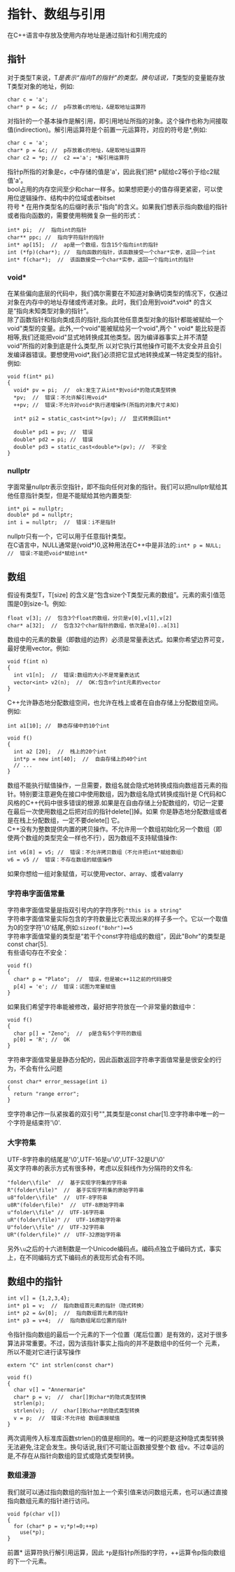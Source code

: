 # 指针、数组与引用
在C++语言中存放及使用内存地址是通过指针和引用完成的
## 指针
对于类型T来说，T*是表示“指向T的指针”的类型。换句话说，T*类型的变量能存放T类型对象的地址，例如:
```
char c = 'a';
char* p = &c; //  p存放着c的地址，&是取地址运算符
```

对指针的一个基本操作是解引用，即引用地址所指的对象。这个操作也称为间接取值(indirection)。解引用运算符是个前置一元运算符，对应的符号是*,例如:
```
char c = 'a';
char* p = &c; //  p存放着c的地址，&是取地址运算符
char c2 = *p; //  c2 =='a'; *解引用运算符
```

指针p所指的对象是c，c中存储的值是'a'，因此我们把* p赋给c2等价于给c2赋值'a'。  
bool占用的内存空间至少和char一样多。如果想把更小的值存得更紧密，可以使用位逻辑操作、结构中的位域或者bitset  
符号 * 在用作类型名的后缀时表示"指向"的含义。如果我们想表示指向数组的指针或者指向函数的，需要使用稍微复杂一些的形式：
```
int* pi;  //  指向int的指针
char** ppc; //  指向字符指针的指针
int* ap[15];  //  ap是一个数组，包含15个指向int的指针
int (*fp)(char*); //  指向函数的指针，该函数接受一个char*实参，返回一个int
int* f(char*);  //  该函数接受一个char*实参，返回一个指向int的指针
```

### void* 
在某些偏向底层的代码中，我们偶尔需要在不知道对象确切类型的情况下，仅通过对象在内存中的地址存储或传递对象。此时，我们会用到void*.void* 的含义
是“指向未知类型对象的指针”。  
除了函数指针和指向类成员的指针,指向其他任意类型对象的指针都能被赋给一个void"类型的变量。此外,一个void"能被赋给另一个void",两个
" void* 能比较是否相等,我们还能把void"显式地转换成其他类型。因为编译器事实上并不清楚void"所指的对象到底是什么类型,所
以对它执行其他操作可能不太安全并且会引发编译器错误。要想使用void*,我们必须把它显式地转换成某一特定类型的指针。例如:
```
void f(int* pi)
{
  void* pv = pi;  //  ok:发生了从int*到void*的隐式类型转换
  *pv;  //  错误：不允许解引用void*
  ++pv; //  错误:不允许对void*执行递增操作(所指的对象尺寸未知)
  
  int* pi2 = static_cast<int*>(pv); //  显式转换回int*

  double* pd1 = pv; //  错误
  double* pd2 = pi; //  错误
  double* pd3 = static_cast<double*>(pv); //  不安全
}
```

### nullptr
字面常量nullptr表示空指针，即不指向任何对象的指针。我们可以把nullptr赋给其他任意指针类型，但是不能赋给其他内置类型:
```
int* pi = nullptr;
double* pd = nullptr;
int i = nullptr;  //  错误：i不是指针
```
nullptr只有一个，它可以用于任意指针类型。  
在C语言中，NULL通常是(void*)0,这种用法在C++中是非法的:`int* p = NULL; //  错误:不能把void*赋给int*`  

## 数组
假设有类型T，T[size] 的含义是“包含size个T类型元素的数组”。元素的索引值范围是0到size-1。例如:
```
float v[3]; //  包含3个float的数组，分贝是v[0],v[1],v[2]
char* a[32];  //  包含32个char指针的数组，依次是a[0]..a[31]
```

数组中的元素的数量（即数组的边界）必须是常量表达式。如果你希望边界可变，最好使用vector。例如:
```
void f(int n)
{
  int v1[n];  //  错误:数组的大小不是常量表达式
  vector<int> v2(n);  //  OK:包含n个int元素的vector
}
```

C++允许静态地分配数组空间，也允许在栈上或者在自由存储上分配数组空间。例如:
```
int a1[10]; //  静态存储中的10个int

void f()
{
  int a2 [20];  //  栈上的20个int
  int*p = new int[40];  //  自由存储上的40个int
  // ...
}
```
数组不能执行赋值操作，一旦需要，数组名就会隐式地转换成指向数组首元素的指针。特别要注意避免在接口中使用数组，因为数组名隐式转换成指针是
C代码和C风格的C++代码中很多错误的根源.如果是在自由存储上分配数组的，切记一定要在最后一次使用数组之后把对应的指针delete[]掉。如果
你是静态地分配数组或者是在栈上分配数组，一定不要delete[] 它。  
C++没有为整数提供内置的拷贝操作。不允许用一个数组初始化另一个数组（即使两个数组的类型完全一样也不行），因为数组不支持赋值操作:
```
int v6[8] = v5; //  错误：不允许拷贝数组（不允许把int*赋给数组）
v6 = v5 //  错误：不存在数组的赋值操作
```
如果你想给一组对象赋值，可以使用vector、array、或者valarry  
### 字符串字面值常量
字符串字面值常量是指双引号内的字符序列:`"this is a string"`  
字符串字面值常量实际包含的字符数量比它表现出来的样子多一个。它以一个取值为0的空字符'\0'结尾,例如:`sizeof("Bohr")==5`  
字符串字面值常量的类型是“若干个const字符组成的数组”，因此"Bohr"的类型是const char[5].  
有些语句存在不安全：
```
void f()
{
  char* p = "Plato";  //  错误，但是被c++11之前的代码接受
  p[4] = 'e'; //  错误：试图为常量赋值
}
```

如果我们希望字符串能被修改，最好把字符放在一个非常量的数组中：
```
void f()
{
  char p[] = "Zeno";  //  p是含有5个字符的数组
  p[0] = 'R'; //  OK
}
```

字符串字面值常量是静态分配的，因此函数返回字符串字面值常量是很安全的行为，不会有什么问题
```
const char* error_message(int i)
{
  return "range error";
}
```

空字符串记作一队紧挨着的双引号"",其类型是const char[1].空字符串中唯一的一个字符是结束符'\0'.  
### 大字符集
UTF-8字符串的结尾是'\0',UTF-16是u'\0',UTF-32是U'\0'  
英文字符串的表示方式有很多种，考虑以反斜线作为分隔符的文件名:
```
"folder\\file"  //  基于实现字符集的字符串
R"(folder\file)"  //  基于实现字符集的原始字符串
u8"folder\\file"  //  UTF-8字符串
u8R"(folder\file)"  //  UTF-8原始字符串
u"folder\\file" //  UTF-16字符串
uR"(folder\file)" //  UTF-16原始字符串
U"folder\\file" //  UTF-32字符串
UR"(folder\file)" //  UTF-32原始字符串
```
另外`\u`之后的十六进制数是一个Unicode编码点。编码点独立于编码方式，事实上，在不同编码方式下编码点的表现形式会有不同。  

## 数组中的指针
```
int v[] = {1,2,3,4};
int* p1 = v;  //  指向数组首元素的指针（隐式转换）
int* p2 = &v[0];  //  指向数组首元素的指针
int* p3 = v+4;  //  指向数组尾后位置的指针
```
令指针指向数组的最后一个元素的下一个位置（尾后位置）是有效的，这对于很多算法非常重要。不过，因为该指针事实上指向的并不是数组中的任何一个
元素，所以不能对它进行读写操作  
```
extern "C" int strlen(const char*)

void f()
{
  char v[] = "Annermarie"
  char* p = v;  //  char[]到char*的隐式类型转换
  strlen(p);
  strlen(v);  //  char[]到char*的隐式类型转换
  v = p;  //  错误:不允许给 数组直接赋值
}
```
两次调用传入标准库函数strlen()的值是相同的。唯一的问题是这种隐式类型转换无法避免,注定会发生。换句话说,我们不可能让函数接受整个数
组v。不过幸运的是,不存在从指针向数组的显式或隐式类型转换。  
### 数组漫游
我们就可以通过指向数组的指针加上一个索引值来访问数组元素，也可以通过直接指向数组元素的指针进行访问。
```
void fp(char v[])
{
  for (char* p = v;*p!=0;++p)
    use(*p);
}
```
前置* 运算符执行解引用运算，因此 `*p`是指针p所指的字符，++运算令p指向数组的下一个元素。  
